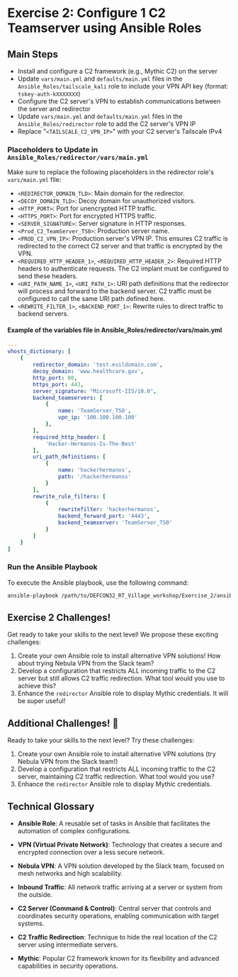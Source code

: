 # Exercise 2: Configure 1 C2 Teamserver using Ansible Roles

## Main Steps

- Install and configure a C2 framework (e.g., Mythic C2) on the server
- Update `vars/main.yml` and `defaults/main.yml` files in the `Ansible_Roles/tailscale_kali` role to include your VPN API key (format: `tskey-auth-kXXXXXXX`)
- Configure the C2 server's VPN to establish communications between the server and redirector
- Update `vars/main.yml` and `defaults/main.yml` files in the `Ansible_Roles/redirector` role to add the C2 server's VPN IP
- Replace "`<TAILSCALE_C2_VPN_IP>`" with your C2 server's Tailscale IPv4

### Placeholders to Update in `Ansible_Roles/redirector/vars/main.yml`

Make sure to replace the following placeholders in the redirector role's `vars/main.yml` file:

- `<REDIRECTOR_DOMAIN_TLD>`: Main domain for the redirector.
- `<DECOY_DOMAIN_TLD>`: Decoy domain for unauthorized visitors.
- `<HTTP_PORT>`: Port for unencrypted HTTP traffic.
- `<HTTPS_PORT>`: Port for encrypted HTTPS traffic.
- `<SERVER_SIGNATURE>`: Server signature in HTTP responses.
- `<Prod_C2_TeamServer_TS0>`: Production server name.
- `<PROD_C2_VPN_IP>`: Production server's VPN IP. This ensures C2 traffic is redirected to the correct C2 server and that traffic is encrypted by the VPN.
- `<REQUIRED_HTTP_HEADER_1>`, `<REQUIRED_HTTP_HEADER_2>`: Required HTTP headers to authenticate requests. The C2 implant must be configured to send these headers.
- `<URI_PATH_NAME_1>`, `<URI_PATH_1>`: URI path definitions that the redirector will process and forward to the backend server. C2 traffic must be configured to call the same URI path defined here.
- `<REWRITE_FILTER_1>`, `<BACKEND_PORT_1>`: Rewrite rules to direct traffic to backend servers.

#### Example of the variables file in Ansible_Roles/redirector/vars/main.yml

```yaml
---
vhosts_dictionary: [
    {
        redirector_domain: 'test.evildomain.com',
        decoy_domain: 'www.healthcare.gov',
        http_port: 80,
        https_port: 443,
        server_signature: "Microsoft-IIS/10.0",
        backend_teamservers: [
            {
                name: 'TeamServer_TS0',
                vpn_ip: '100.100.100.100'
            },
        ],
        required_http_header: [
            'Hacker-Hermanos-Is-The-Best'
        ],
        uri_path_definitions: [
            {
                name: 'hackerhermanos',
                path: '/hackerhermanos'
            }
        ],
        rewrite_rule_filters: [
            {
                rewritefilter: 'hackerhermanos',
                backend_forward_port: '4443',
                backend_teamserver: 'TeamServer_TS0'
            }
        ]
    }
]
```

### Run the Ansible Playbook

To execute the Ansible playbook, use the following command:

```bash
ansible-playbook /path/to/DEFCON32_RT_Village_workshop/Exercise_2/ansible/C2_TeamServer_playbook.yml -i '<C2_SERVER_IP>, ' --private-key /path/to/DEFCON32_RT_Village_workshop/Exercise_1/SSH-Key-name.pem --extra-vars 'kali'
```

## Exercise 2 Challenges!

Get ready to take your skills to the next level! We propose these exciting challenges:

1. Create your own Ansible role to install alternative VPN solutions! How about trying Nebula VPN from the Slack team?
2. Develop a configuration that restricts ALL incoming traffic to the C2 server but still allows C2 traffic redirection. What tool would you use to achieve this?
3. Enhance the `redirector` Ansible role to display Mythic credentials. It will be super useful!

## Additional Challenges! 🚀

Ready to take your skills to the next level? Try these challenges:

1. Create your own Ansible role to install alternative VPN solutions (try Nebula VPN from the Slack team!)
2. Develop a configuration that restricts ALL incoming traffic to the C2 server, maintaining C2 traffic redirection. What tool would you use?
3. Enhance the `redirector` Ansible role to display Mythic credentials.

## Technical Glossary

- **Ansible Role**: A reusable set of tasks in Ansible that facilitates the automation of complex configurations.

- **VPN (Virtual Private Network)**: Technology that creates a secure and encrypted connection over a less secure network.

- **Nebula VPN**: A VPN solution developed by the Slack team, focused on mesh networks and high scalability.

- **Inbound Traffic**: All network traffic arriving at a server or system from the outside.

- **C2 Server (Command & Control)**: Central server that controls and coordinates security operations, enabling communication with target systems.

- **C2 Traffic Redirection**: Technique to hide the real location of the C2 server using intermediate servers.

- **Mythic**: Popular C2 framework known for its flexibility and advanced capabilities in security operations.
